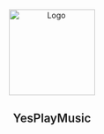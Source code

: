 <br/>

<p align="center">
  <a href="http://www.xuncheng1932.online" target="blank">
    <img src="./public/favicon.ico" alt="Logo" width="156" height="156">
  </a>
  <h2 align="center" style="font-weight: 600">YesPlayMusic</h2>

